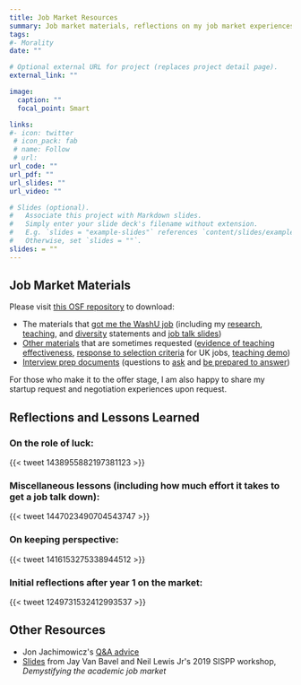 ```yaml
---
title: Job Market Resources
summary: Job market materials, reflections on my job market experiences, and other resources.
tags:
#- Morality
date: ""

# Optional external URL for project (replaces project detail page).
external_link: ""

image:
  caption: ""
  focal_point: Smart

links:
#- icon: twitter
 # icon_pack: fab
 # name: Follow
 # url: 
url_code: ""
url_pdf: ""
url_slides: ""
url_video: ""

# Slides (optional).
#   Associate this project with Markdown slides.
#   Simply enter your slide deck's filename without extension.
#   E.g. `slides = "example-slides"` references `content/slides/example-slides.md`.
#   Otherwise, set `slides = ""`.
slides: = ""
---
```

## Job Market Materials

Please visit [this OSF repository](https://osf.io/4a38g/) to download:

- The materials that [got me the WashU job](https://osf.io/f38xv/) (including my [research](https://osf.io/ru4at/), [teaching](https://osf.io/vnmtc/), and [diversity](https://osf.io/wg48x/) statements and [job talk slides](https://osf.io/74869/))
- [Other materials](https://osf.io/gxr26/) that are sometimes requested ([evidence of teaching effectiveness](https://osf.io/7f3qp/), [response to selection criteria](https://osf.io/6ha8j/) for UK jobs, [teaching demo](https://osf.io/h9ejp/))
- [Interview prep documents](https://osf.io/x9k8r/) (questions to [ask](https://osf.io/2nywx/) and [be prepared to answer](https://osf.io/7jznp/))

For those who make it to the offer stage, I am also happy to share my startup request and negotiation experiences upon request.

## Reflections and Lessons Learned

### On the role of luck:

{{< tweet 1438955882197381123 >}}

### Miscellaneous lessons (including how much effort it takes to get a job talk down):

{{< tweet 1447023490704543747 >}}

### On keeping perspective:

{{< tweet 1416153275338944512 >}}

### Initial reflections after year 1 on the market:

{{< tweet 1249731532412993537 >}}

## Other Resources

- Jon Jachimowicz's [Q&A advice](https://twitter.com/jonj/status/1417910905191477260)
- [Slides](https://www.slideshare.net/JayVanBavel/2019-demystifying-the-job-market) from Jay Van Bavel and Neil Lewis Jr's 2019 SISPP workshop, *Demystifying the academic job market*
